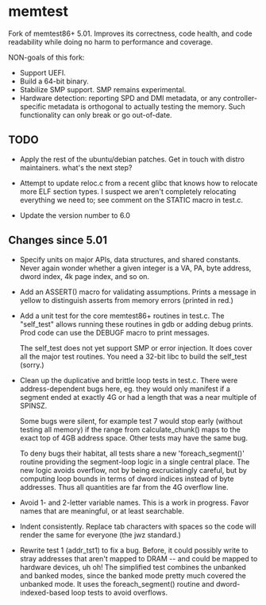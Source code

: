 # memtest

Fork of memtest86+ 5.01. Improves its correctness, code health, and code
readability while doing no harm to performance and coverage.

NON-goals of this fork:
 - Support UEFI.
 - Build a 64-bit binary.
 - Stabilize SMP support. SMP remains experimental.
 - Hardware detection: reporting SPD and DMI metadata, or any controller-
   specific metadata is orthogonal to actually testing the memory. Such
   functionality can only break or go out-of-date.


## TODO

 - Apply the rest of the ubuntu/debian patches.
   Get in touch with distro maintainers. what's the next step?

 - Attempt to update reloc.c from a recent glibc that knows how
   to relocate more ELF section types. I suspect we aren't completely
   relocating everything we need to; see comment on the STATIC
   macro in test.c.

 - Update the version number to 6.0


## Changes since 5.01

 - Specify units on major APIs, data structures, and shared constants.
   Never again wonder whether a given integer is a VA, PA, byte address,
   dword index, 4k page index, and so on.

 - Add an ASSERT() macro for validating assumptions. Prints a message
   in yellow to distinguish asserts from memory errors (printed in red.)

 - Add a unit test for the core memtest86+ routines in test.c. The
   "self_test" allows running these routines in gdb or adding debug
   prints. Prod code can use the DEBUGF macro to print messages.

   The self\_test does not yet support SMP or error injection. It does
   cover all the major test routines. You need a 32-bit libc to build
   the self_test (sorry.)

 - Clean up the duplicative and brittle loop tests in test.c. There were
   address-dependent bugs here, eg. they would only manifest if a segment
   ended at exactly 4G or had a length that was a near multiple of SPINSZ.

   Some bugs were silent, for example test 7 would stop early (without
   testing all memory) if the range from calculate_chunk() maps to the
   exact top of 4GB address space. Other tests may have the same bug.

   To deny bugs their habitat, all tests share a new 'foreach_segment()'
   routine providing the segment-loop logic in a single central place.
   The new logic avoids overflow, not by being excruciatingly careful,
   but by computing loop bounds in terms of dword indices instead of
   byte addresses. Thus all quantities are far from the 4G overflow line.

 - Avoid 1- and 2-letter variable names. This is a work in progress.
   Favor names that are meaningful, or at least searchable.

 - Indent consistently. Replace tab characters with spaces so the code will
   render the same for everyone (the jwz standard.)

 - Rewrite test 1 (addr\_tst1) to fix a bug. Before, it could possibly
   write to stray addresses that aren't mapped to DRAM -- and could be
   mapped to hardware devices, uh oh! The simplified test combines
   the unbanked and banked modes, since the banked mode pretty much
   covered the unbanked mode. It uses the foreach_segment() routine
   and dword-indexed-based loop tests to avoid overflows.

